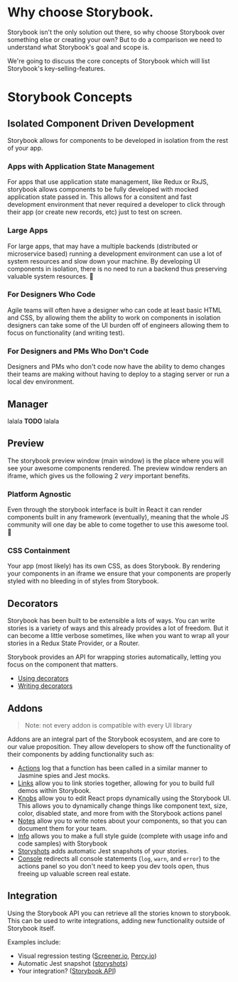 # Why choose Storybook.

Storybook isn't the only solution out there, so why choose Storybook over something else or creating your own? 
But to do a comparison we need to understand what Storybook's goal and scope is.

We're going to discuss the core concepts of Storybook which will list Storybook's key-selling-features.

# Storybook Concepts

## Isolated Component Driven Development

Storybook allows for components to be developed in isolation from the rest of your app.

### Apps with Application State Management

For apps that use application state management, like Redux or RxJS, storybook allows components to be fully developed with mocked application state passed in. This allows for a consitent and fast development environment that never required a developer to click through their app (or create new records, etc) just to test on screen.

### Large Apps

For large apps, that may have a multiple backends (distributed or microservice based) running a development environment can use a lot of system resources and slow down your machine.  By developing UI components in isolation, there is no need to run a backend thus preserving valuable system resources. 🎉

### For Designers Who Code

Agile teams will often have a designer who can code at least basic HTML and CSS, by allowing them the ability to work on components in isolation designers can take some of the UI burden off of engineers allowing them to focus on functionality (and writing test).

### For Designers and PMs Who Don't Code

Designers and PMs who don't code now have the ability to demo changes their teams are making without having to deploy to a staging server or run a local dev environment.

## Manager

lalala **TODO** lalala

## Preview

The storybook preview window (main window) is the place where you will see your awesome components rendered.  The preview window renders an iframe, which gives us the following 2 _very_ important benefits.

### Platform Agnostic

Even through the storybook interface is built in React it can render components built in any framework (eventually), meaning that the whole JS community will one day be able to come together to use this awesome tool. 🤗

### CSS Containment

Your app (most likely) has its own CSS, as does Storybook. By rendering your components in an iframe we ensure that your components are properly styled with no bleeding in of styles from Storybook.

## Decorators

Storybook has been built to be extensible a lots of ways.
You can write stories is a variety of ways and this already provides a lot of freedom. 
But it can become a little verbose sometimes, like when you want to wrap all your stories in a Redux State Provider, or a Router.

Storybook provides an API for wrapping stories automatically, letting you focus on the component that matters.

-   [Using decorators](/guides/decorators/#usage)
-   [Writing decorators](/guides/decorators/#writing-decorators)

## Addons

> Note: not every addon is compatible with every UI library

Addons are an integral part of the Storybook ecosystem, and are core to our value proposition. They allow developers to show off the functionality of their components by adding functionality such as:

-   [Actions](https://github.com/storybooks/storybook/tree/master/addons/actions) log that a function has been called in a similar manner to Jasmine spies and Jest mocks.
-   [Links](https://github.com/storybooks/storybook/tree/master/addons/links) allow you to link stories together, allowing for you to build full demos within Storybook.
-   [Knobs](https://github.com/storybooks/storybook/tree/master/addons/knobs) allow you to edit React props dynamically using the Storybook UI. This allows you to dynamically change things like component text, size, color, disabled state, and more from with the Storybook actions panel
-   [Notes](https://github.com/storybooks/storybook/tree/master/addons/notes) allow you to write notes about your components, so that you can document them for your team.
-   [Info](https://github.com/storybooks/storybook/tree/master/addons/info) allows you to make a full style guide (complete with usage info and code samples) with Storybook
-   [Storyshots](https://github.com/storybooks/storybook/tree/master/addons/storyshots) adds automatic Jest snapshots of your stories.
-   [Console](https://github.com/storybooks/storybook-addon-console) redirects all console statements (`log`, `warn`, and `error`) to the actions panel so you don't need to keep you dev tools open, thus freeing up valuable screen real estate.

## Integration

Using the Storybook API you can retrieve all the stories known to storybook. 
This can be used to write integrations, adding new functionality outside of Storybook itself.

Examples include:

-   Visual regression testing ([Screener.io](https://screener.io), [Percy.io](https://percy.io))
-   Automatic Jest snapshot ([storyshots](/docs/addons/storyshots))
-   Your integration? ([Storybook API](/docs/api))

